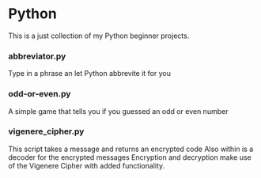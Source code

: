 # Python

This is a just collection of my Python beginner projects.

<h3>abbreviator.py</h3>
Type in a phrase an let Python abbrevite it for you

<h3>odd-or-even.py</h3>
A simple game that tells you if you guessed an odd or even number

<h3>vigenere_cipher.py</h3>
This script takes a message and returns an encrypted code
Also within is a decoder for the encrypted messages
Encryption and decryption make use of the Vigenere Cipher with added functionality.
